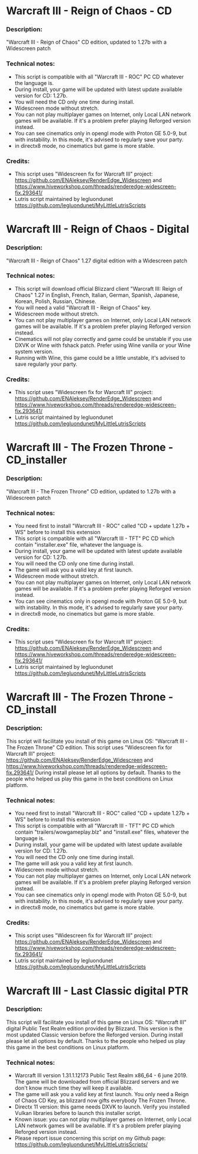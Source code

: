 # Warcraft III - Reign of Chaos - CD
### Description:
"Warcraft III - Reign of Chaos" CD edition, updated to 1.27b with a Widescreen patch
### Technical notes:
- This script is compatible with all "Warcraft III - ROC" PC CD whatever the language is. 
- During install, your game will be updated with latest update available version for CD: 1.27b.
- You will need the CD only one time during install.
- Widescreen mode without stretch.
- You can not play multiplayer games on Internet, only Local LAN network games will be available. If it's a problem prefer playing Reforged version instead.
- You can see cinematics only in opengl mode with Proton GE 5.0-9, but with instability. In this mode, it's advised to regularly save your party.
- in directx8 mode, no cinematics but game is more stable.
### Credits:
- This script uses "Widescreen fix for Warcraft III" project: 
https://github.com/ENAleksey/RenderEdge_Widescreen and https://www.hiveworkshop.com/threads/renderedge-widescreen-fix.293641/
- Lutris script maintained by legluondunet 
https://github.com/legluondunet/MyLittleLutrisScripts


# Warcraft III - Reign of Chaos - Digital
### Description:
"Warcraft III - Reign of Chaos" 1.27 digital edition with a Widescreen patch
### Technical notes:
- This script will download official Blizzard client "Warcraft III: Reign of Chaos" 1.27 in English, French, Italian, German, Spanish, Japanese, Korean, Polish, Russian, Chinese.
- You will need a valid "Warcraft III - Reign of Chaos" key.
- Widescreen mode without stretch.
- You can not play multiplayer games on Internet, only Local LAN network games will be available. If it's a problem prefer playing Reforged version instead.
- Cinematics will not play correctly and game could be unstable if you use DXVK or Wine with fshack patch.
Prefer using Wine vanilla or your Wine system version.
- Running with Wine, this game could be a little unstable, it's advised to save regularly your party.
### Credits:
- This script uses "Widescreen fix for Warcraft III" project: 
https://github.com/ENAleksey/RenderEdge_Widescreen and https://www.hiveworkshop.com/threads/renderedge-widescreen-fix.293641/
- Lutris script maintained by legluondunet 
https://github.com/legluondunet/MyLittleLutrisScripts


# Warcraft III - The Frozen Throne - CD_installer
### Description:
"Warcraft III - The Frozen Throne" CD edition, updated to 1.27b with a Widescreen patch
### Technical notes:
- You need first to install "Warcraft III - ROC" called "CD + update 1.27b + WS" before to install this extension 
- This script is compatible with all "Warcraft III - TFT" PC CD which contain "installer.exe" file, whatever the language is. 
- During install, your game will be updated with latest update available version for CD: 1.27b.
- You will need the CD only one time during install.
- The game will ask you a valid key at first launch.
- Widescreen mode without stretch.
- You can not play multiplayer games on Internet, only Local LAN network games will be available. If it's a problem prefer playing Reforged version instead.
- You can see cinematics only in opengl mode with Proton GE 5.0-9, but with instability. In this mode, it's advised to regularly save your party.
- in directx8 mode, no cinematics but game is more stable.
### Credits:
- This script uses "Widescreen fix for Warcraft III" project: 
https://github.com/ENAleksey/RenderEdge_Widescreen and https://www.hiveworkshop.com/threads/renderedge-widescreen-fix.293641/
- Lutris script maintained by legluondunet 
https://github.com/legluondunet/MyLittleLutrisScripts


# Warcraft III - The Frozen Throne - CD_install
### Description:
This script will facilitate you install of this game on Linux OS: 
"Warcraft III - The Frozen Throne" CD edition. 
This script uses "Widescreen fix for Warcraft III" project: https://github.com/ENAleksey/RenderEdge_Widescreen and https://www.hiveworkshop.com/threads/renderedge-widescreen-fix.293641/ 
During install please let all options by default. Thanks to the people who helped us play this game in the best conditions on Linux platform.
### Technical notes:
- You need first to install "Warcraft III - ROC" called "CD + update 1.27b + WS" before to install this extension 
- This script is compatible with all "Warcraft III - TFT" PC CD which contain "trailers/wowgameplay.blz" and "install.exe" files, whatever the language is. 
- During install, your game will be updated with latest update available version for CD: 1.27b.
- You will need the CD only one time during install.
- The game will ask you a valid key at first launch.
- Widescreen mode without stretch.
- You can not play multiplayer games on Internet, only Local LAN network games will be available. If it's a problem prefer playing Reforged version instead.
- You can see cinematics only in opengl mode with Proton GE 5.0-9, but with instability. In this mode, it's advised to regularly save your party.
- in directx8 mode, no cinematics but game is more stable.
### Credits:
- This script uses "Widescreen fix for Warcraft III" project: 
https://github.com/ENAleksey/RenderEdge_Widescreen and https://www.hiveworkshop.com/threads/renderedge-widescreen-fix.293641/
- Lutris script maintained by legluondunet 
https://github.com/legluondunet/MyLittleLutrisScripts


# Warcraft III - Last Classic digital PTR
### Description:
This script will facilitate you install of this game on Linux OS:
"Warcraft III" digital Public Test Realm edition provided by Blizzard.
This version is the most updated Classic version before the Reforged version. 
During install please let all options by default.
Thanks to the people who helped us play this game in the best conditions on Linux platform.
### Technical notes:
- Warcraft III version 1.31.1.12173 Public Test Realm x86_64 - 6 june 2019. The game will be downloaded from official Blizzard servers and we don't know much time they will keep it available.
- The game will ask you a valid key at first launch. You only need a Reign of Chaos CD Key, as blizzard now gifts everybody The Frozen Throne.
- Directx 11 version: this game needs DXVK to launch. Verify you installed Vulkan libraries before to launch this installer script.
- Known issue: you can not play multiplayer games on Internet, only Local LAN network games will be available. If it's a problem prefer playing Reforged version instead. 
- Please report issue concerning this script on my Github page:
https://github.com/legluondunet/MyLittleLutrisScripts/

